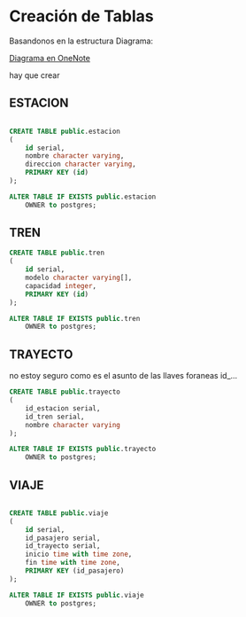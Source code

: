 # Creación de Tablas

Basandonos en la estructura Diagrama:

[Diagrama en OneNote](https://udlaedu-my.sharepoint.com/:o:/g/personal/jho_castano_udla_edu_co/EhSghH-c5QNDp3tqirH82kYBXWhthm6-zOFinONDGSHuxA?e=xLf9x9)




hay que crear 

## ESTACION

```sql

CREATE TABLE public.estacion
(
    id serial,
    nombre character varying,
    direccion character varying,
    PRIMARY KEY (id)
);

ALTER TABLE IF EXISTS public.estacion
    OWNER to postgres;

```


## TREN


```sql
CREATE TABLE public.tren
(
    id serial,
    modelo character varying[],
    capacidad integer,
    PRIMARY KEY (id)
);

ALTER TABLE IF EXISTS public.tren
    OWNER to postgres;

```


## TRAYECTO

no estoy seguro como es el asunto de las llaves foraneas id_...


```sql
CREATE TABLE public.trayecto
(
    id_estacion serial,
    id_tren serial,
    nombre character varying
);

ALTER TABLE IF EXISTS public.trayecto
    OWNER to postgres;
```



## VIAJE


```sql 

CREATE TABLE public.viaje
(
    id serial,
    id_pasajero serial,
    id_trayecto serial,
    inicio time with time zone,
    fin time with time zone,
    PRIMARY KEY (id_pasajero)
);

ALTER TABLE IF EXISTS public.viaje
    OWNER to postgres;

```
